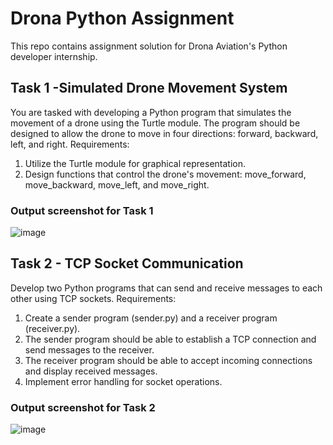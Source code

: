 
# Drona Python Assignment

This repo contains assignment solution for Drona Aviation's Python developer internship.


## Task 1 -Simulated Drone Movement System

You are tasked with developing a Python program that simulates the movement of a drone using the Turtle module. The program should be designed to allow the drone to move in four directions: forward, backward, left, and right.
Requirements:
1. Utilize the Turtle module for graphical representation.
2. Design functions that control the drone's movement: move_forward, move_backward, move_left, and move_right.

### Output screenshot for Task 1

![image](https://github.com/DraKen0009/Drona-Python-Assignment/assets/115104695/a70608f3-66c3-47f8-b6a0-fae576e81434)






## Task 2 - TCP Socket Communication

Develop two Python programs that can send and receive messages to each other using TCP sockets.
Requirements:
1. Create a sender program (sender.py) and a receiver program (receiver.py).
2. The sender program should be able to establish a TCP connection and send messages to the receiver.
3. The receiver program should be able to accept incoming connections and display received messages.
4. Implement error handling for socket operations.




### Output screenshot for Task 2
![image](https://github.com/DraKen0009/Drona-Python-Assignment/assets/115104695/51742187-b79e-41aa-9881-b8383125853e)




